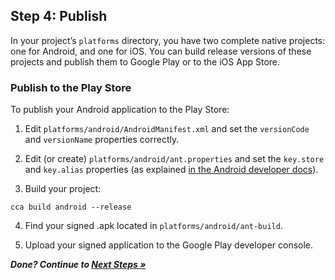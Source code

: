 ## Step 4: Publish

In your project’s `platforms` directory, you have two complete native projects: one for Android, and one for iOS. You can build release versions of these projects and publish them to Google Play or to the iOS App Store.

### Publish to the Play Store

To publish your Android application to the Play Store:

1. Edit `platforms/android/AndroidManifest.xml` and set the `versionCode` and `versionName` properties correctly.

2. Edit (or create) `platforms/android/ant.properties` and set the `key.store` and `key.alias` properties (as explained [in the Android developer docs](http://developer.android.com/tools/building/building-cmdline.html#ReleaseMode)).

3. Build your project:
```
cca build android --release
```

4. Find your signed .apk located in `platforms/android/ant-build`.

5. Upload your signed application to the Google Play developer console.

_**Done? Continue to [Next Steps &raquo;](NextSteps.md)**_
